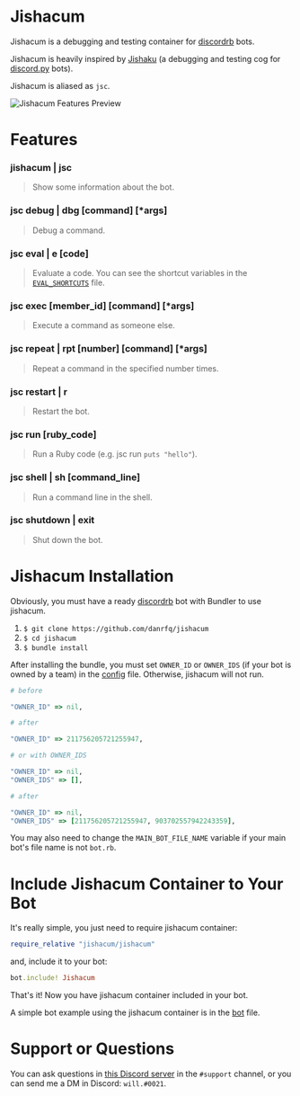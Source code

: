 # Jishacum

Jishacum is a debugging and testing container for [discordrb](https://github.com/shardlab/discordrb) bots.

Jishacum is heavily inspired by [Jishaku](https://github.com/Gorialis/jishaku) (a debugging and testing cog for [discord.py](https://github.com/Rapptz/discord.py) bots).

Jishacum is aliased as `jsc`.

![Jishacum Features Preview](https://cdn.discordapp.com/attachments/900443909677797396/967063480144367707/unknown.png)
# Features

### jishacum | jsc
> Show some information about the bot.
### jsc debug | dbg [command] [*args]
> Debug a command.
### jsc eval | e [code]
> Evaluate a code. You can see the shortcut variables in the [`EVAL_SHORTCUTS`](https://github.com/danrfq/jishacum/blob/main/EVAL_SHORTCUTS.md) file.
### jsc exec [member_id] [command] [*args]
> Execute a command as someone else.
### jsc repeat | rpt [number] [command] [*args]
> Repeat a command in the specified number times.
### jsc restart | r
> Restart the bot.
### jsc run [ruby_code]
> Run a Ruby code (e.g. jsc run `puts "hello"`).
### jsc shell | sh [command_line]
> Run a command line in the shell.
### jsc shutdown | exit
> Shut down the bot.

# Jishacum Installation

Obviously, you must have a ready [discordrb](https://github.com/shardlab/discordrb) bot with Bundler to use jishacum.

1. `$ git clone https://github.com/danrfq/jishacum`
2. `$ cd jishacum`
3. `$ bundle install`

After installing the bundle, you must set `OWNER_ID` or `OWNER_IDS` (if your bot is owned by a team) in the [config](https://github.com/danrfq/jishacum/blob/main/jishacum/config.rb) file. Otherwise, jishacum will not run.

```ruby
# before 

"OWNER_ID" => nil,

# after

"OWNER_ID" => 211756205721255947,

# or with OWNER_IDS

"OWNER_ID" => nil,
"OWNER_IDS" => [],

# after

"OWNER_ID" => nil,
"OWNER_IDS" => [211756205721255947, 903702557942243359],
```

You may also need to change the `MAIN_BOT_FILE_NAME` variable if your main bot's file name is not `bot.rb`.

# Include Jishacum Container to Your Bot

It's really simple, you just need to require jishacum container:
```ruby
require_relative "jishacum/jishacum"
```
and, include it to your bot:
```ruby
bot.include! Jishacum
```
That's it! Now you have jishacum container included in your bot.

A simple bot example using the jishacum container is in the [bot](https://github.com/danrfq/jishacum/blob/main/bot.rb) file.

# Support or Questions

You can ask questions in [this Discord server](https://discord.gg/rtUWkwDxHP) in the `#support` channel, or you can send me a DM in Discord: `will.#0021`.
